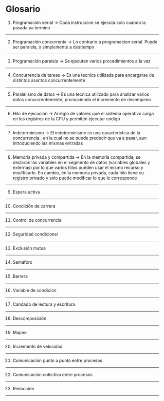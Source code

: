# Glosario
1. Programación serial -> Cada instruccion se ejecuta solo cuando la pasada
ya termino
---
2. Programación concurrente -> Lo contrario a programacion serial. Puede
ser paralela, o simplemente a destiempo
---
3. Programación paralela -> Se ejecutan varios procedimientos a la vez
--- 
4. Concurrencia de tareas -> Es una tecnica utilizada para encargarse de 
distintos asuntos concurrentemente
---
5. Paralelismo de datos -> Es una tecnica utilizado para analizar varios datos
concurrentemente, promoviendo el incremento de desempeno
---
6. Hilo de ejecución -> Arreglo de valores que el sistema operativo carga en 
los registros de la CPU y permiten ejecutar codigo
---
7. Indeterminismo -> El indeterminismo es una caracteristica de la concurrencia
, en la cual no se puede predecir que va a pasar, aun introduciendo las mismas
entradas
---
8. Memoria privada y compartida -> En la memoria compartida, se declaran las 
variables en el segmento de datos (variables globales y externas) por lo que 
varios hilos pueden usar el  mismo recurso y modificarlo. En cambio, en la
memoria privada, cada hilo tiene su registro privado y solo puede modificar
lo que le corresponde
---
9. Espera activa
---
10. Condición de carrera
---
11. Control de concurrencia
---
12. Seguridad condicional
---
13. Exclusión mutua
---
14. Semáforo
---
15. Barrera
---
16. Variable de condición
---
17. Candado de lectura y escritura
---
18. Descomposición
---
19. Mapeo
---
20. Incremento de velocidad
---
21. Comunicación punto a punto entre procesos
---
22. Comunicación colectiva entre procesos
---
23. Reducción
---